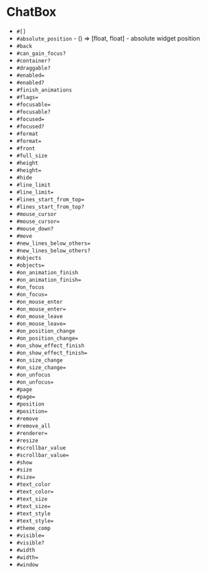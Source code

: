ChatBox
===
- `#[]`
- `#absolute_position` - () => [float, float] - absolute widget position
- `#back`
- `#can_gain_focus?`
- `#container?`
- `#draggable?`
- `#enabled=`
- `#enabled?`
- `#finish_animations`
- `#flags=`
- `#focusable=`
- `#focusable?`
- `#focused=`
- `#focused?`
- `#format`
- `#format=`
- `#front`
- `#full_size`
- `#height`
- `#height=`
- `#hide`
- `#line_limit`
- `#line_limit=`
- `#lines_start_from_top=`
- `#lines_start_from_top?`
- `#mouse_cursor`
- `#mouse_cursor=`
- `#mouse_down?`
- `#move`
- `#new_lines_below_others=`
- `#new_lines_below_others?`
- `#objects`
- `#objects=`
- `#on_animation_finish`
- `#on_animation_finish=`
- `#on_focus`
- `#on_focus=`
- `#on_mouse_enter`
- `#on_mouse_enter=`
- `#on_mouse_leave`
- `#on_mouse_leave=`
- `#on_position_change`
- `#on_position_change=`
- `#on_show_effect_finish`
- `#on_show_effect_finish=`
- `#on_size_change`
- `#on_size_change=`
- `#on_unfocus`
- `#on_unfocus=`
- `#page`
- `#page=`
- `#position`
- `#position=`
- `#remove`
- `#remove_all`
- `#renderer=`
- `#resize`
- `#scrollbar_value`
- `#scrollbar_value=`
- `#show`
- `#size`
- `#size=`
- `#text_color`
- `#text_color=`
- `#text_size`
- `#text_size=`
- `#text_style`
- `#text_style=`
- `#theme_comp`
- `#visible=`
- `#visible?`
- `#width`
- `#width=`
- `#window`
